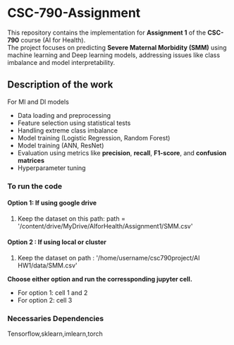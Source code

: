 

# CSC-790-Assignment

This repository contains the implementation for **Assignment 1** of the **CSC-790** course (AI for Health).  
The project focuses on predicting **Severe Maternal Morbidity (SMM)** using machine learning and Deep learning models, addressing issues like class imbalance and model interpretability.

## Description of the work

For Ml and Dl models
- Data loading and preprocessing
- Feature selection using statistical tests
- Handling extreme class imbalance
- Model training (Logistic Regression, Random Forest)
- Model training (ANN, ResNet)
- Evaluation using metrics like **precision**, **recall**, **F1-score**, and **confusion matrices**
- Hyperparameter tuning


### To run the code 



#### Option 1: If using google drive 

1. Keep the dataset on this path:
    path = '/content/drive/MyDrive/AIforHealth/Assignment1/SMM.csv'
   
#### Option 2 : If using local or cluster

1. Keep the dataset on path : '/home/username/csc790project/AI HW1/data/SMM.csv'

**Choose either option and run the corressponding jupyter cell.**

* For option 1: cell 1 and 2
* For option 2: cell 3


### Necessaries Dependencies

Tensorflow,sklearn,imlearn,torch

